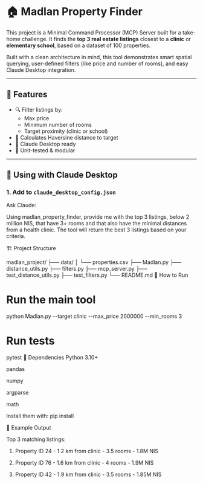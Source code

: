 # 🏠 Madlan Property Finder

This project is a Minimal Command Processor (MCP) Server built for a take-home challenge. It finds the **top 3 real estate listings** closest to a **clinic** or **elementary school**, based on a dataset of 100 properties.

Built with a clean architecture in mind, this tool demonstrates smart spatial querying, user-defined filters (like price and number of rooms), and easy Claude Desktop integration.

---

## 🚀 Features

- 🔍 Filter listings by:
  - Max price
  - Minimum number of rooms
  - Target proximity (clinic or school)
- 📍 Calculates Haversine distance to target
- 🧠 Claude Desktop ready
- 🧪 Unit-tested & modular

---

## 🧠 Using with Claude Desktop



### 1. Add to `claude_desktop_config.json`


Ask Claude:

Using madlan_property_finder, provide me with the top 3 listings, below 2 million NIS, that have 3+ rooms and that also have the minimal distances from a health clinic.
The tool will return the best 3 listings based on your criteria.

🏗️ Project Structure

madlan_project/
├── data/
│   └── properties.csv
├── Madlan.py
├── distance_utils.py
├── filters.py
├── mcp_server.py
├── test_distance_utils.py
├── test_filters.py
└── README.md
🧪 How to Run

# Run the main tool
python Madlan.py --target clinic --max_price 2000000 --min_rooms 3

# Run tests
pytest
🧩 Dependencies
Python 3.10+

pandas

numpy

argparse

math

Install them with:
pip install


📍 Example Output

Top 3 matching listings:
1. Property ID 24 - 1.2 km from clinic - 3.5 rooms - 1.8M NIS
2. Property ID 76 - 1.6 km from clinic - 4 rooms - 1.9M NIS

3. Property ID 42 - 1.9 km from clinic - 3.5 rooms - 1.85M NIS
